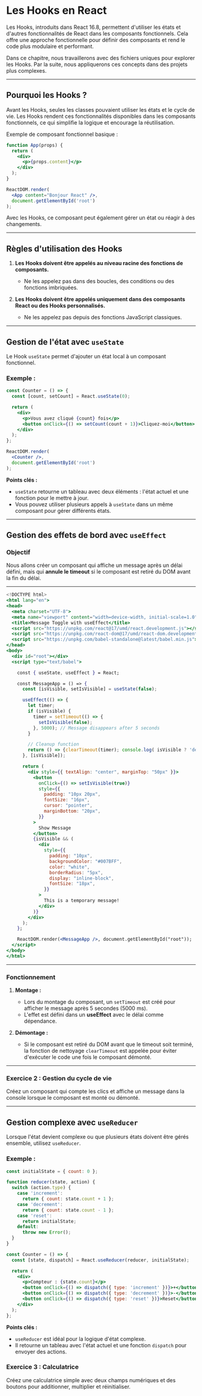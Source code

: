 # Les Hooks en React

Les Hooks, introduits dans React 16.8, permettent d'utiliser les états et d'autres fonctionnalités de React dans les composants fonctionnels. Cela offre une approche fonctionnelle pour définir des composants et rend le code plus modulaire et performant.

Dans ce chapitre, nous travaillerons avec des fichiers uniques pour explorer les Hooks. Par la suite, nous appliquerons ces concepts dans des projets plus complexes.

---

## Pourquoi les Hooks ?

Avant les Hooks, seules les classes pouvaient utiliser les états et le cycle de vie. Les Hooks rendent ces fonctionnalités disponibles dans les composants fonctionnels, ce qui simplifie la logique et encourage la réutilisation.

Exemple de composant fonctionnel basique :

```jsx
function App(props) {
  return (
    <div>
      <p>{props.content}</p>
    </div>
  );
}

ReactDOM.render(
  <App content="Bonjour React" />,
  document.getElementById('root')
);
```

Avec les Hooks, ce composant peut également gérer un état ou réagir à des changements.

---

## Règles d'utilisation des Hooks

1. **Les Hooks doivent être appelés au niveau racine des fonctions de composants.**
   - Ne les appelez pas dans des boucles, des conditions ou des fonctions imbriquées.

2. **Les Hooks doivent être appelés uniquement dans des composants React ou des Hooks personnalisés.**
   - Ne les appelez pas depuis des fonctions JavaScript classiques.

---

## Gestion de l'état avec `useState`

Le Hook `useState` permet d'ajouter un état local à un composant fonctionnel.

### Exemple :

```jsx
const Counter = () => {
  const [count, setCount] = React.useState(0);

  return (
    <div>
      <p>Vous avez cliqué {count} fois</p>
      <button onClick={() => setCount(count + 1)}>Cliquez-moi</button>
    </div>
  );
};

ReactDOM.render(
  <Counter />,
  document.getElementById('root')
);
```

**Points clés :**
- `useState` retourne un tableau avec deux éléments : l'état actuel et une fonction pour le mettre à jour.
- Vous pouvez utiliser plusieurs appels à `useState` dans un même composant pour gérer différents états.

---

## Gestion des effets de bord avec `useEffect`

### Objectif
Nous allons créer un composant qui affiche un message après un délai défini, mais qui **annule le timeout** si le composant est retiré du DOM avant la fin du délai.

---

```jsx
<!DOCTYPE html>
<html lang="en">
<head>
  <meta charset="UTF-8">
  <meta name="viewport" content="width=device-width, initial-scale=1.0">
  <title>Message Toggle with useEffect</title>
  <script src="https://unpkg.com/react@17/umd/react.development.js"></script>
  <script src="https://unpkg.com/react-dom@17/umd/react-dom.development.js"></script>
  <script src="https://unpkg.com/babel-standalone@latest/babel.min.js"></script>
</head>
<body>
  <div id="root"></div>
  <script type="text/babel">

    const { useState, useEffect } = React;

    const MessageApp = () => {
      const [isVisible, setIsVisible] = useState(false);

      useEffect(() => {
        let timer;
        if (isVisible) {
          timer = setTimeout(() => {
            setIsVisible(false);
          }, 5000); // Message disappears after 5 seconds
        }

        // Cleanup function
        return () => {clearTimeout(timer); console.log( isVisible ? 'démontage' : 'montage')}
      }, [isVisible]);

      return (
        <div style={{ textAlign: "center", marginTop: "50px" }}>
          <button
            onClick={() => setIsVisible(true)}
            style={{
              padding: "10px 20px",
              fontSize: "16px",
              cursor: "pointer",
              marginBottom: "20px",
            }}
          >
            Show Message
          </button>
          {isVisible && (
            <div
              style={{
                padding: "10px",
                backgroundColor: "#007BFF",
                color: "white",
                borderRadius: "5px",
                display: "inline-block",
                fontSize: "18px",
              }}
            >
              This is a temporary message!
            </div>
          )}
        </div>
      );
    };

    ReactDOM.render(<MessageApp />, document.getElementById("root"));
  </script>
</body>
</html>

```

---

### Fonctionnement

1. **Montage :**
   - Lors du montage du composant, un `setTimeout` est créé pour afficher le message après 5 secondes (5000 ms).
   - L'effet est défini dans un **useEffect** avec le délai comme dépendance.

2. **Démontage :**
   - Si le composant est retiré du DOM avant que le timeout soit terminé, la fonction de nettoyage `clearTimeout` est appelée pour éviter d'exécuter le code une fois le composant démonté.

---


### Exercice 2 : Gestion du cycle de vie
Créez un composant qui compte les clics et affiche un message dans la console lorsque le composant est monté ou démonté.

---

## Gestion complexe avec `useReducer`

Lorsque l'état devient complexe ou que plusieurs états doivent être gérés ensemble, utilisez `useReducer`.

### Exemple :

```jsx
const initialState = { count: 0 };

function reducer(state, action) {
  switch (action.type) {
    case 'increment':
      return { count: state.count + 1 };
    case 'decrement':
      return { count: state.count - 1 };
    case 'reset':
      return initialState;
    default:
      throw new Error();
  }
}

const Counter = () => {
  const [state, dispatch] = React.useReducer(reducer, initialState);

  return (
    <div>
      <p>Compteur : {state.count}</p>
      <button onClick={() => dispatch({ type: 'increment' })}>+</button>
      <button onClick={() => dispatch({ type: 'decrement' })}>-</button>
      <button onClick={() => dispatch({ type: 'reset' })}>Reset</button>
    </div>
  );
};
```

**Points clés :**
- `useReducer` est idéal pour la logique d'état complexe.
- Il retourne un tableau avec l'état actuel et une fonction `dispatch` pour envoyer des actions.

### Exercice 3 : Calculatrice
Créez une calculatrice simple avec deux champs numériques et des boutons pour additionner, multiplier et réinitialiser.
